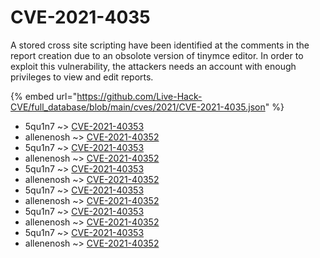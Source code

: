 # CVE-2021-4035

A stored cross site scripting have been identified at the comments in the report creation due to an obsolote version of tinymce editor. In order to exploit this vulnerability, the attackers needs an account with enough privileges to view and edit reports.

{% embed url="https://github.com/Live-Hack-CVE/full_database/blob/main/cves/2021/CVE-2021-4035.json" %}


* 5qu1n7 ~> [CVE-2021-40353](https://www.alice-snow.ru/2021/database/cve-2021-4035/cve-2021-40353-5qu1n7)
* allenenosh ~> [CVE-2021-40352](https://www.alice-snow.ru/2021/database/cve-2021-4035/cve-2021-40352-allenenosh)
* 5qu1n7 ~> [CVE-2021-40353](https://www.alice-snow.ru/2021/database/cve-2021-4035/cve-2021-40353-5qu1n7)
* allenenosh ~> [CVE-2021-40352](https://www.alice-snow.ru/2021/database/cve-2021-4035/cve-2021-40352-allenenosh)
* 5qu1n7 ~> [CVE-2021-40353](https://www.alice-snow.ru/2021/database/cve-2021-4035/cve-2021-40353-5qu1n7)
* allenenosh ~> [CVE-2021-40352](https://www.alice-snow.ru/2021/database/cve-2021-4035/cve-2021-40352-allenenosh)
* 5qu1n7 ~> [CVE-2021-40353](https://www.alice-snow.ru/2021/database/cve-2021-4035/cve-2021-40353-5qu1n7)
* allenenosh ~> [CVE-2021-40352](https://www.alice-snow.ru/2021/database/cve-2021-4035/cve-2021-40352-allenenosh)
* 5qu1n7 ~> [CVE-2021-40353](https://www.alice-snow.ru/2021/database/cve-2021-4035/cve-2021-40353-5qu1n7)
* allenenosh ~> [CVE-2021-40352](https://www.alice-snow.ru/2021/database/cve-2021-4035/cve-2021-40352-allenenosh)
* 5qu1n7 ~> [CVE-2021-40353](https://www.alice-snow.ru/2021/database/cve-2021-4035/cve-2021-40353-5qu1n7)
* allenenosh ~> [CVE-2021-40352](https://www.alice-snow.ru/2021/database/cve-2021-4035/cve-2021-40352-allenenosh)